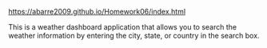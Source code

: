 https://abarre2009.github.io/Homework06/index.html




This is a weather dashboard application that allows you to search the weather information by entering the city, state, or country in the search box.
